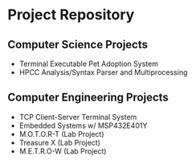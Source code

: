 # Project Repository

## Computer Science Projects
- Terminal Executable Pet Adoption System
- HPCC Analysis/Syntax Parser and Multiprocessing

## Computer Engineering Projects
- TCP Client-Server Terminal System
- Embedded Systems w/ MSP432E401Y
- M.O.T.O.R-T (Lab Project)
- Treasure X (Lab Project)
- M.E.T.R.O-W (Lab Project)
